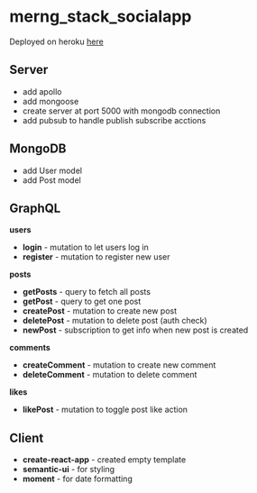 # merng_stack_socialapp

Deployed on heroku [here](https://merng-social-app-client.herokuapp.com/)

## Server

- add apollo
- add mongoose
- create server at port 5000 with mongodb connection
- add pubsub to handle publish subscribe acctions

## MongoDB

- add User model
- add Post model

## GraphQL

**users**

- **login** - mutation to let users log in
- **register** - mutation to register new user

**posts**

- **getPosts** - query to fetch all posts
- **getPost** - query to get one post
- **createPost** - mutation to create new post
- **deletePost** - mutation to delete post (auth check)
- **newPost** - subscription to get info when new post is created

**comments**

- **createComment** - mutation to create new comment
- **deleteComment** - mutation to delete comment

**likes**

- **likePost** - mutation to toggle post like action

## Client

- **create-react-app** - created empty template
- **semantic-ui** - for styling
- **moment** - for date formatting
